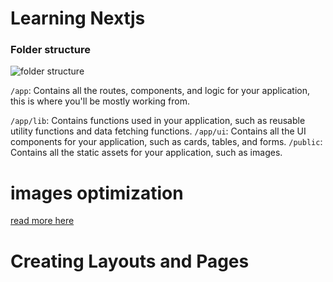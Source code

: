 # Learning Nextjs

### Folder structure

![folder structure](Images/learn-folder-structure.avif)

`/app`: Contains all the routes, components, and logic for your application, this is where you'll be mostly working from.

`/app/lib`: Contains functions used in your application, such as reusable utility functions and data fetching functions.
`/app/ui`: Contains all the UI components for your application, such as cards, tables, and forms.
`/public`: Contains all the static assets for your application, such as images.

# images optimization

[read more here](https://nextjs.org/learn/dashboard-app/optimizing-fonts-images)

# Creating Layouts and Pages
